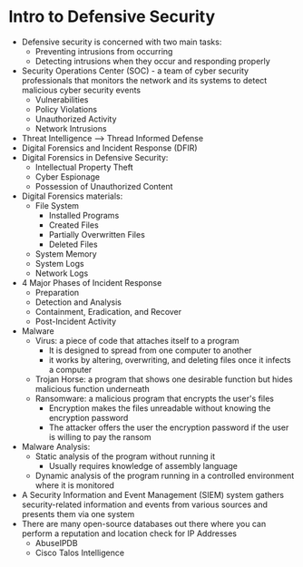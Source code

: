# Intro to Defensive Security

- Defensive security is concerned with two main tasks:
    - Preventing intrusions from occurring
    - Detecting intrusions when they occur and responding properly
- Security Operations Center (SOC) - a team of cyber security professionals that monitors the network and its systems to detect malicious cyber security events
    - Vulnerabilities
    - Policy Violations
    - Unauthorized Activity
    - Network Intrusions
- Threat Intelligence --> Thread Informed Defense
- Digital Forensics and Incident Response (DFIR)
- Digital Forensics in Defensive Security:
    - Intellectual Property Theft
    - Cyber Espionage
    - Possession of Unauthorized Content
- Digital Forensics materials:
    - File System
        - Installed Programs
        - Created Files
        - Partially Overwritten Files
        - Deleted Files
    - System Memory
    - System Logs
    - Network Logs
- 4 Major Phases of Incident Response
    - Preparation
    - Detection and Analysis
    - Containment, Eradication, and Recover
    - Post-Incident Activity
- Malware
    - Virus: a piece of code that attaches itself to a program
        - It is designed to spread from one computer to another
        - it works by altering, overwriting, and deleting files once it infects a computer
    - Trojan Horse: a program that shows one desirable function but hides malicious function underneath
    - Ransomware: a malicious program that encrypts the user's files
        - Encryption makes the files unreadable without knowing the encryption password
        - The attacker offers the user the encryption password if the user is willing to pay the ransom
- Malware Analysis:
    - Static analysis of the program without running it
        - Usually requires knowledge of assembly language
    - Dynamic analysis of the program running in a controlled environment where it is monitored
- A Security Information and Event Management (SIEM) system gathers security-related information and events from various sources and presents them via one system
- There are many open-source databases out there where you can perform a reputation and location check for IP Addresses
    - AbuseIPDB
    - Cisco Talos Intelligence
